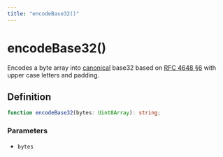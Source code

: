 ```yaml
---
title: "encodeBase32()"
---
```


# encodeBase32()

Encodes a byte array into [canonical](https://datatracker.ietf.org/doc/html/rfc4648#autoid-8) base32 based on [RFC 4648 §6](https://datatracker.ietf.org/doc/html/rfc4648#autoid-11) with upper case letters and padding.

## Definition

```ts
function encodeBase32(bytes: Uint8Array): string;
```

### Parameters

- `bytes`
